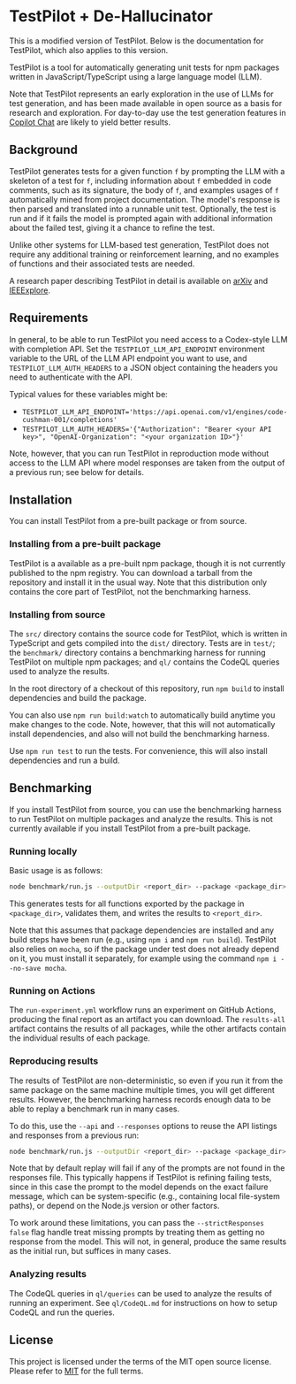 # TestPilot + De-Hallucinator

This is a modified version of TestPilot.
Below is the documentation for TestPilot, which also applies to this version.

TestPilot is a tool for automatically generating unit tests for npm packages
written in JavaScript/TypeScript using a large language model (LLM).

Note that TestPilot represents an early exploration in the use of LLMs for
test generation, and has been made available in open source as a basis for
research and exploration. For day-to-day use the test generation features
in [Copilot Chat](https://docs.github.com/en/copilot/github-copilot-chat/about-github-copilot-chat)
are likely to yield better results.

## Background

TestPilot generates tests for a given function `f` by prompting the LLM with a
skeleton of a test for `f`, including information about `f` embedded in code
comments, such as its signature, the body of `f`, and examples usages of `f`
automatically mined from project documentation. The model's response is then
parsed and translated into a runnable unit test. Optionally, the test is run and
if it fails the model is prompted again with additional information about the
failed test, giving it a chance to refine the test.

Unlike other systems for LLM-based test generation, TestPilot does not require
any additional training or reinforcement learning, and no examples of functions
and their associated tests are needed.

A research paper describing TestPilot in detail is available on
[arXiv](https://arxiv.org/abs/2302.06527) and [IEEExplore](https://ieeexplore.ieee.org/document/10329992).

## Requirements

In general, to be able to run TestPilot you need access to a Codex-style LLM
with completion API. Set the `TESTPILOT_LLM_API_ENDPOINT` environment variable to
the URL of the LLM API endpoint you want to use, and
`TESTPILOT_LLM_AUTH_HEADERS` to a JSON object containing the headers you need to
authenticate with the API.

Typical values for these variables might be:

- `TESTPILOT_LLM_API_ENDPOINT='https://api.openai.com/v1/engines/code-cushman-001/completions'`
- `TESTPILOT_LLM_AUTH_HEADERS='{"Authorization": "Bearer <your API key>", "OpenAI-Organization": "<your organization ID>"}'`

Note, however, that you can run TestPilot in reproduction mode without access to
the LLM API where model responses are taken from the output of a previous run;
see below for details.

## Installation

You can install TestPilot from a pre-built package or from source.

### Installing from a pre-built package

TestPilot is a available as a pre-built npm package, though it is not currently
published to the npm registry. You can download a tarball from the repository
and install it in the usual way. Note that this distribution only contains the
core part of TestPilot, not the benchmarking harness.

### Installing from source

The `src/` directory contains the source code for TestPilot, which is written in
TypeScript and gets compiled into the `dist/` directory. Tests are in `test/`;
the `benchmark/` directory contains a benchmarking harness for running TestPilot
on multiple npm packages; and `ql/` contains the CodeQL queries used to analyze
the results.

In the root directory of a checkout of this repository, run `npm build` to
install dependencies and build the package.

You can also use `npm run build:watch` to automatically build anytime you make
changes to the code. Note, however, that this will not automatically install
dependencies, and also will not build the benchmarking harness.

Use `npm run test` to run the tests. For convenience, this will also install
dependencies and run a build.

## Benchmarking

If you install TestPilot from source, you can use the benchmarking harness to
run TestPilot on multiple packages and analyze the results. This is not
currently available if you install TestPilot from a pre-built package.

### Running locally

Basic usage is as follows:

```sh
node benchmark/run.js --outputDir <report_dir> --package <package_dir>
```

This generates tests for all functions exported by the package in
`<package_dir>`, validates them, and writes the results to `<report_dir>`.

Note that this assumes that package dependencies are installed and any build
steps have been run (e.g., using `npm i` and `npm run build`). TestPilot also
relies on `mocha`, so if the package under test does not already depend on it,
you must install it separately, for example using the command `npm i --no-save
mocha`.

### Running on Actions

The `run-experiment.yml` workflow runs an experiment on GitHub Actions,
producing the final report as an artifact you can download. The `results-all`
artifact contains the results of all packages, while the other artifacts contain
the individual results of each package.

### Reproducing results

The results of TestPilot are non-deterministic, so even if you run it from the
same package on the same machine multiple times, you will get different results.
However, the benchmarking harness records enough data to be able to replay a
benchmark run in many cases.

To do this, use the `--api` and `--responses` options to reuse the API listings
and responses from a previous run:

```sh
node benchmark/run.js --outputDir <report_dir> --package <package_dir> --api <api.json> --responses <prompts.json>
```

Note that by default replay will fail if any of the prompts are not found in the
responses file. This typically happens if TestPilot is refining failing tests,
since in this case the prompt to the model depends on the exact failure message,
which can be system-specific (e.g., containing local file-system paths), or
depend on the Node.js version or other factors.

To work around these limitations, you can pass the `--strictResponses false`
flag handle treat missing prompts by treating them as getting no response from
the model. This will not, in general, produce the same results as the initial
run, but suffices in many cases.

### Analyzing results

The CodeQL queries in `ql/queries` can be used to analyze the results of running
an experiment. See `ql/CodeQL.md` for instructions on how to setup CodeQL and
run the queries.

## License

This project is licensed under the terms of the MIT open source license. Please refer to [MIT](./LICENSE.txt) for the full terms.

